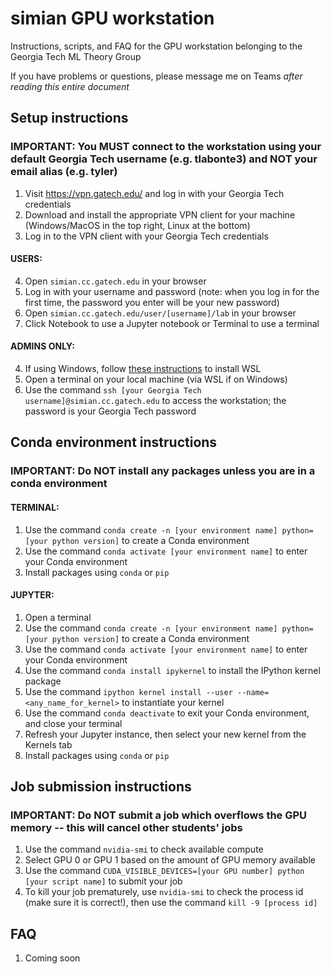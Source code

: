 # simian GPU workstation
Instructions, scripts, and FAQ for the GPU workstation belonging to the Georgia Tech ML Theory Group

If you have problems or questions, please message me on Teams *after reading this entire document*

## Setup instructions
### IMPORTANT: You MUST connect to the workstation using your default Georgia Tech username (e.g. tlabonte3) and NOT your email alias (e.g. tyler)

1. Visit <https://vpn.gatech.edu/> and log in with your Georgia Tech credentials
2. Download and install the appropriate VPN client for your machine (Windows/MacOS in the top right, Linux at the bottom)
3. Log in to the VPN client with your Georgia Tech credentials

#### USERS:
4. Open `simian.cc.gatech.edu` in your browser
5. Log in with your username and password (note: when you log in for the first time, the password you enter will be your new password)
6. Open `simian.cc.gatech.edu/user/[username]/lab` in your browser
7. Click Notebook to use a Jupyter notebook or Terminal to use a terminal

#### ADMINS ONLY:
4. If using Windows, follow [these instructions](https://learn.microsoft.com/en-us/windows/wsl/install) to install WSL
5. Open a terminal on your local machine (via WSL if on Windows)
6. Use the command `ssh [your Georgia Tech username]@simian.cc.gatech.edu` to access the workstation; the password is your Georgia Tech password

## Conda environment instructions
### IMPORTANT: Do NOT install any packages unless you are in a conda environment

#### TERMINAL:
1. Use the command `conda create -n [your environment name] python=[your python version]` to create a Conda environment
2. Use the command `conda activate [your environment name]` to enter your Conda environment
3. Install packages using `conda` or `pip`

#### JUPYTER:
1. Open a terminal
2. Use the command `conda create -n [your environment name] python=[your python version]` to create a Conda environment
3. Use the command `conda activate [your environment name]` to enter your Conda environment
4. Use the command `conda install ipykernel` to install the IPython kernel package
5. Use the command `ipython kernel install --user --name=<any_name_for_kernel>` to instantiate your kernel
6. Use the command `conda deactivate` to exit your Conda environment, and close your terminal
7. Refresh your Jupyter instance, then select your new kernel from the Kernels tab
8. Install packages using `conda` or `pip`

## Job submission instructions
### IMPORTANT: Do NOT submit a job which overflows the GPU memory -- this will cancel other students' jobs

1. Use the command `nvidia-smi` to check available compute
2. Select GPU 0 or GPU 1 based on the amount of GPU memory available
3. Use the command `CUDA_VISIBLE_DEVICES=[your GPU number] python [your script name]` to submit your job
4. To kill your job prematurely, use `nvidia-smi` to check the process id (make sure it is correct!), then use the command `kill -9 [process id]`

## FAQ
1. Coming soon
